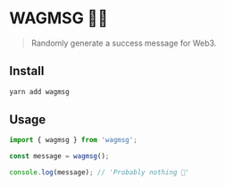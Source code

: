 # WAGMSG 🤷‍♀️

> Randomly generate a success message for Web3.

## Install

```bash
yarn add wagmsg
```

## Usage

```ts
import { wagmsg } from 'wagmsg';

const message = wagmsg();

console.log(message); // 'Probably nothing 🤷'
```
